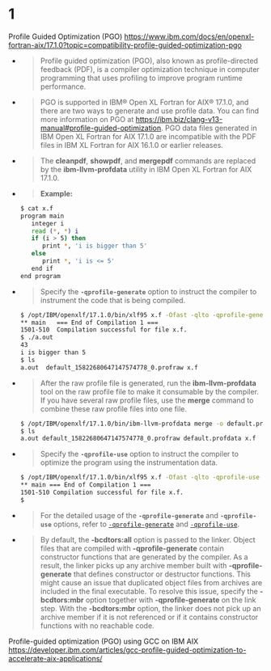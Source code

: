 
# 1

Profile Guided Optimization (PGO) https://www.ibm.com/docs/en/openxl-fortran-aix/17.1.0?topic=compatibility-profile-guided-optimization-pgo
- > Profile guided optimization (PGO), also known as profile-directed feedback (PDF), is a compiler optimization technique in computer programming that uses profiling to improve program runtime performance. 
- > PGO is supported in IBM® Open XL Fortran for AIX® 17.1.0, and there are two ways to generate and use profile data. You can find more information on PGO at https://ibm.biz/clang-v13-manual#profile-guided-optimization. PGO data files generated in IBM Open XL Fortran for AIX 17.1.0 are incompatible with the PDF files in IBM XL Fortran for AIX 16.1.0 or earlier releases.
- > The **cleanpdf**, **showpdf**, and **mergepdf** commands are replaced by the **ibm-llvm-profdata** utility in IBM Open XL Fortran for AIX 17.1.0.
- > **Example:**
  ```sh
  $ cat x.f
  program main
     integer i
     read (*, *) i
     if (i > 5) then
        print *, 'i is bigger than 5'
     else
        print *, 'i is <= 5'
     end if
  end program
  ```
- > Specify the **`-qprofile-generate`** option to instruct the compiler to instrument the code that is being compiled.
  ```sh
  $ /opt/IBM/openxlf/17.1.0/bin/xlf95 x.f -Ofast -qlto -qprofile-generate
  ** main   === End of Compilation 1 ===
  1501-510  Compilation successful for file x.f.
  $ ./a.out 
  43
  i is bigger than 5
  $ ls
  a.out  default_15822680647147574778_0.profraw x.f
  ```
- > After the raw profile file is generated, run the **ibm-llvm-profdata** tool on the raw profile file to make it consumable by the compiler. If you have several raw profile files, use the **merge** command to combine these raw profile files into one file.
  ```sh
  $ /opt/IBM/openxlf/17.1.0/bin/ibm-llvm-profdata merge -o default.profdata default_15822680647147574778_0.profraw
  $ ls
  a.out default_15822680647147574778_0.profraw default.profdata x.f
  ```
- > Specify the **`-qprofile-use`** option to instruct the compiler to optimize the program using the instrumentation data.
  ```sh
  $ /opt/IBM/openxlf/17.1.0/bin/xlf95 x.f -Ofast -qlto -qprofile-use
  ** main === End of Compilation 1 ===
  1501-510 Compilation successful for file x.f.
  $
  ```
- > For the detailed usage of the **`-qprofile-generate`** and **`-qprofile-use`** options, refer to [`-qprofile-generate`](https://www.ibm.com/docs/en/SSWEZ2_17.1.0/compiler_ref_xlf/opt_profile_generate.html) and [`-qprofile-use`](https://www.ibm.com/docs/en/SSWEZ2_17.1.0/compiler_ref_xlf/opt_profile_use.html).
- > By default, the **-bcdtors:all** option is passed to the linker. Object files that are compiled with **-qprofile-generate** contain constructor functions that are generated by the compiler. As a result, the linker picks up any archive member built with **-qprofile-generate** that defines constructor or destructor functions. This might cause an issue that duplicated object files from archives are included in the final executable. To resolve this issue, specify the **-bcdtors:mbr** option together with **-qprofile-generate** on the link step. With the **-bcdtors:mbr** option, the linker does not pick up an archive member if it is not referenced or if it contains constructor functions with no reachable code.

Profile-guided optimization (PGO) using GCC on IBM AIX https://developer.ibm.com/articles/gcc-profile-guided-optimization-to-accelerate-aix-applications/
